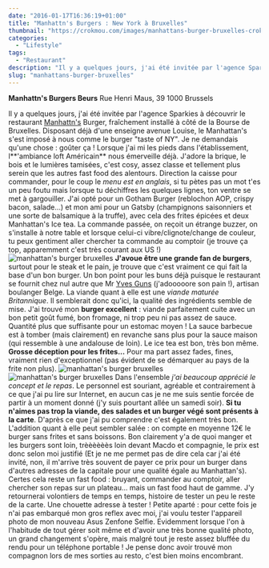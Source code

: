 ```yaml
---
date: "2016-01-17T16:36:19+01:00"
title: "Manhattn's Burgers : New York à Bruxelles"
thumbnail: "https://crokmou.com/images/manhattans-burger-bruxelles-crokmou-blog-culinaire.jpg"
categories:
  - "Lifestyle"
tags:
  - "Restaurant"
description: "Il y a quelques jours, j'ai été invitée par l'agence Sparkies à découvrir le restaurant Manhattan's Burger, fraîchement installé à côté de la Bourse... "
slug: "manhattans-burger-bruxelles"
---
```


**Manhattn's Burgers Beurs** Rue Henri Maus, 39 1000 Brussels

Il y a quelques jours, j'ai été invitée par l'agence Sparkies à découvrir le restaurant [Manhattn's](http://manhattns.com/) Burger, fraîchement installé à côté de la Bourse de Bruxelles. Disposant déjà d'une enseigne avenue Louise, le Manhattan's s'est imposé à nous comme le burger "taste of NY". Je ne demandais qu'une chose : goûter ça ! Lorsque j'ai mi les pieds dans l'établissement, l**'ambiance loft Américain** nous émerveille déjà. J'adore la brique, le bois et le lumières tamisées, c'est cosy, assez classe et tellement plus serein que les autres fast food des alentours. Direction la caisse pour commander, pour le coup le _menu est en anglais_, si tu pètes pas un mot t'es un peu foutu mais lorsque tu déchiffres les quelques lignes, ton ventre se met à gargouiller. J'ai opté pour un Gotham Burger (reblochon AOP, crispy bacon, salade...) et mon ami pour un Gatsby (champignons saisonniers et une sorte de balsamique à la truffe), avec cela des frites épicées et deux Manhattan's Ice tea. La commande passée, on reçoit un étrange buzzer, on s'installe à notre table et lorsque celui-ci vibre/clignote/change de couleur, tu peux gentiment aller chercher ta commande au comptoir (je trouve ça top, apparemment c'est très courant aux US !) ![manhattan's burger bruxelles](https://crokmou.com/images/manhattans-burger-bruxelles-crokmou-blog-culinaire-3.jpg) **J'avoue être une grande fan de burgers**, surtout pour le steak et le pain, je trouve que c'est vraiment ce qui fait la base d'un bon burger. Un bon point pour les buns déjà puisque le restaurant se fournit chez nul autre que Mr [Yves Guns](http://www.yvesguns.be/) (j'adooooore son pain !), artisan boulanger Belge. La viande quant à elle est une _viande maturée Britannique_. Il semblerait donc qu'ici, la qualité des ingrédients semble de mise. J'ai trouvé mon **burger excellent** : viande parfaitement cuite avec un bon petit goût fumé, bon fromage, ni trop peu ni pas assez de sauce. Quantité plus que suffisante pour un estomac moyen ! La sauce barbecue est à tomber (mais clairement) en revanche sans plus pour la sauce maison (qui ressemble à une andalouse de loin). Le ice tea est bon, très bon même. **Grosse déception pour les frites...** Pour ma part assez fades, fines, vraiment rien d'exceptionnel (pas évident de se démarquer au pays de la frite non plus). ![manhattan's burger bruxelles](https://crokmou.com/images/manhattans-burger-bruxelles-crokmou-blog-culinaire-2.jpg) ![manhattan's burger bruxelles](https://crokmou.com/images/manhattans-burger-bruxelles-crokmou-blog-culinaire-1.jpg) Dans l'ensemble _j'ai beaucoup apprécié le concept et le repas_. Le personnel est souriant, agréable et contrairement à ce que j'ai pu lire sur Internet, en aucun cas je ne me suis sentie forcée de partir à un moment donné (j'y suis pourtant allée un samedi soir). **Si tu n'aimes pas trop la viande, des salades et un burger végé sont présents à la carte**. D'après ce que j'ai pu comprendre c'est également très bon. L'addition quant à elle peut sembler salée : on compte en moyenne 12€ le burger sans frites et sans boissons. Bon clairement y'a de quoi manger et les burgers sont loin, trèèèèèès loin devant Macdo et compagnie, le prix est donc selon moi justifié (Et je ne me permet pas de dire cela car j'ai été invité, non, il m'arrive très souvent de payer ce prix pour un burger dans d'autres adresses de la capitale pour une qualité égale au Manhattan's). Certes cela reste un fast food : bruyant, commander au comptoir, aller chercher son repas sur un plateau... mais un fast food haut de gamme. J'y retournerai volontiers de temps en temps, histoire de tester un peu le reste de la carte. Une chouette adresse à tester ! Petite aparté : pour cette fois je n'ai pas embarqué mon gros reflex avec moi, j'ai voulu tester l'appareil photo de mon nouveau Asus Zenfone Selfie. Evidemment lorsque l'on à l'habitude de tout gérer soit même et d'avoir une très bonne qualité photo, un grand changement s'opère, mais malgré tout je reste assez bluffée du rendu pour un téléphone portable ! Je pense donc avoir trouvé mon compagnon lors de mes sorties au resto, c'est bien moins encombrant.